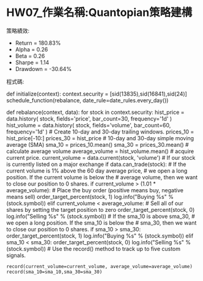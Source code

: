 # HW07_作業名稱:Quantopian策略建構

策略績效:
* Return = 180.83%
* Alpha = 0.26
* Beta = 0.26
* Sharpe = 1.14
* Drawdown = -30.64%

程式碼:

def initialize(context):
    context.security = [sid(13835),sid(16841),sid(24)]
    schedule_function(rebalance, date_rule=date_rules.every_day())

def rebalance(context, data):
    for stock in context.security:
        hist_price = data.history(
            stock,
            fields='price',
            bar_count=30,
            frequency='1d'
         )
        hist_volume = data.history(
            stock,
            fields='volume',
            bar_count=60,
            frequency='1d'
         )
    # Create 10-day and 30-day trailing windows.
        prices_10 = hist_price[-10:]
        prices_30 = hist_price
    # 10-day and 30-day simple moving average (SMA)
        sma_10 = prices_10.mean()
        sma_30 = prices_30.mean()
    # calculate average volume
        average_volume = hist_volume.mean()
    # acquire current price.
        current_volume = data.current(stock, 'volume')
        # If our stock is currently listed on a major exchange
        if data.can_trade(stock):
        # If the current volume is 1% above the 60 day average price,
        # we open a long position. If the current volume is below the
        # average volume, then we want to close our position to 0 shares.
            if current_volume > (1.01 * average_volume):
            # Place the buy order (positive means buy, negative means sell)
                order_target_percent(stock, 1)
                log.info("Buying %s" % (stock.symbol))
            elif current_volume < average_volume:
            # Sell all of our shares by setting the target position to zero
                order_target_percent(stock, 0)
                log.info("Selling %s" % (stock.symbol))
            # If the sma_10 is above sma_30,
            # we open a long position. If the sma_10 is below the
            # sma_30, then we want to close our position to 0 shares.
            if sma_10 > sma_30:
                order_target_percent(stock, 1)
                log.info("Buying %s" % (stock.symbol))
            elif sma_10 < sma_30:
                order_target_percent(stock, 0)
                log.info("Selling %s" % (stock.symbol))
    # Use the record() method to track up to five custom signals.

    record(current_volume=current_volume, average_volume=average_volume)
    record(sma_10=sma_10,sma_30=sma_30)
